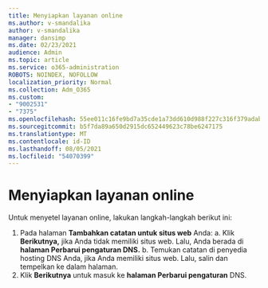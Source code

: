 ```yaml
---
title: Menyiapkan layanan online
ms.author: v-smandalika
author: v-smandalika
manager: dansimp
ms.date: 02/23/2021
audience: Admin
ms.topic: article
ms.service: o365-administration
ROBOTS: NOINDEX, NOFOLLOW
localization_priority: Normal
ms.collection: Adm_O365
ms.custom:
- "9002531"
- "7375"
ms.openlocfilehash: 55ee011c16fe9bd7a35cde1a73dd610d988f227c316f379adab0483973ab903d
ms.sourcegitcommit: b5f7da89a650d2915dc652449623c78be6247175
ms.translationtype: MT
ms.contentlocale: id-ID
ms.lasthandoff: 08/05/2021
ms.locfileid: "54070399"
---
```

# <a name="set-up-online-services"></a>Menyiapkan layanan online

Untuk menyetel layanan online, lakukan langkah-langkah berikut ini:

1. Pada halaman **Tambahkan catatan untuk situs web** Anda: a. Klik **Berikutnya,** jika Anda tidak memiliki situs web. Lalu, Anda berada di **halaman Perbarui pengaturan DNS.**
    b. Temukan catatan di penyedia hosting DNS Anda, jika Anda memiliki situs web. Lalu, salin dan tempelkan ke dalam halaman.
2. Klik **Berikutnya** untuk masuk ke **halaman Perbarui pengaturan** DNS.